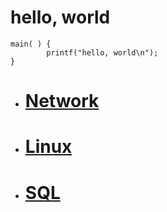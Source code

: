 # **hello, world**
```
main( ) {
        printf("hello, world\n");
}
```

- # [Network](/network)
- # [Linux](/linux)
- # [SQL](/sql)
